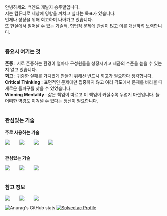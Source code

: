 안녕하세요. 백엔드 개발자 송주열입니다.<br>
저는 컴퓨터로 세상에 영향을 끼치고 싶다는 목표가 있습니다.<br>
언제나 성장을 위해 회고하며 나아가고 있습니다.<br>
또 현실에서 일어날 수 있는 기술적, 협업적 문제에 관심이 많고 이를 개선하려 노력합니다.<br>
<br>

### 중요시 여기는 것
**존중** : 서로 존중하는 환경이 얼마나 구성원들을 성장시키고 제품의 수준을 높을 수 있는지 알고 있습니다.<br>
**회고** : 귀중한 실패를 가치있게 만들기 위해선 반드시 회고가 필요하다 생각합니다.<br>
**Critical Thinking** : 표면적인 문제에만 집중하지 않고 여러 각도에서 문제를 바라볼 때 새로운 돌파구를 찾을 수 있었습니다.<br>
**Winning Mentality** : 삶은 책임이 따르고 이 책임이 커질수록 두렵기 마련입니다. 늘 어떠한 역경도 이겨낼 수 있다는 정신이 필요합니다.<br>
<br>

### 관심있는 기술
**주로 사용하는 기술**
<div style="display:flex;gap:30px;flex-wrap:wrap;">
	<img src="https://img.shields.io/badge/Kotlin-7F52FF?style=for-the-badge&logo=Kotlin&logoColor=white">
	<img src="https://img.shields.io/badge/Java-ED8D00?style=for-the-badge&logo=openjdk&logoColor=white">
	<img src="https://img.shields.io/badge/SpringBoot-6DB33F?style=for-the-badge&logo=SpringBoot&logoColor=white">
	<img src="https://img.shields.io/badge/Redis-DC382D?style=for-the-badge&logo=Redis&logoColor=white">
	<br>
</div>
<br>

**관심있는 기술**
<div style="display:flex;gap:30px;flex-wrap:wrap;">
	<img src="https://img.shields.io/badge/docker-%230db7ed.svg?style=for-the-badge&logo=docker&logoColor=white">
	<img src="https://img.shields.io/badge/kubernetes-%23326ce5.svg?style=for-the-badge&logo=kubernetes&logoColor=white">
	<img src="https://img.shields.io/badge/MongoDB-%234ea94b.svg?style=for-the-badge&logo=mongodb&logoColor=white">
	<br>
</div>
<br>

### 참고 정보
<div style="display:flex;gap:30px;flex-wrap:wrap;">
	<a href="https://velog.io/@ziggy_stardust/posts" target="_blank"><img src="https://img.shields.io/badge/BLOG-F0F0F0?style=flat&logo=velog&logoColor=#20C997"/>
	<a href="https://unagi-zoso.tistory.com/" target="_blank"><img src="https://img.shields.io/badge/BLOG-F0F0F0?style=flat&logo=tistory&logoColor=FF3200"/>
	<a><img src="https://img.shields.io/badge/Unagi.zoso@gmail.com-C61548?style=flat&logo=gmail&logoColor=EEEEEE"/>
</div>
      
![Anurag's GitHub stats](https://github-readme-stats.vercel.app/api?username=unagi-zoso&show_icons=true&theme=radical)
[![Solved.ac Profile](http://mazassumnida.wtf/api/v2/generate_badge?boj=unagi_zoso)](https://solved.ac/unagi_zoso/)

<!--[![An image of @unagizoso's Holopin badges, which is a link to view their full Holopin profile](https://holopin.me/unagizoso)](https://holopin.io/@unagizoso)-->
